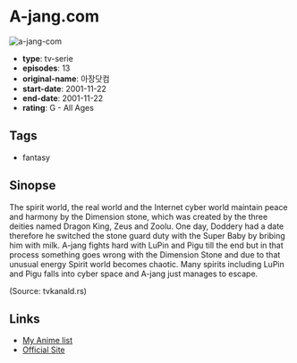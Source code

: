# A-jang.com

![a-jang-com](https://cdn.myanimelist.net/images/anime/1256/106351.jpg)

-   **type**: tv-serie
-   **episodes**: 13
-   **original-name**: 아장닷컴
-   **start-date**: 2001-11-22
-   **end-date**: 2001-11-22
-   **rating**: G - All Ages

## Tags

-   fantasy

## Sinopse

The spirit world, the real world and the Internet cyber world maintain peace and harmony by the Dimension stone, which was created by the three deities named Dragon King, Zeus and Zoolu. One day, Doddery had a date therefore he switched the stone guard duty with the Super Baby by bribing him with milk. A-jang fights hard with LuPin and Pigu till the end but in that process something goes wrong with the Dimension Stone and due to that unusual energy Spirit world becomes chaotic. Many spirits including LuPin and Pigu falls into cyber space and A-jang just manages to escape.

(Source: tvkanald.rs)

## Links

-   [My Anime list](https://myanimelist.net/anime/9433/A-jangcom)
-   [Official Site](http://www.kbs.co.kr/2tv/ajang/)
